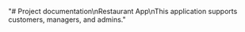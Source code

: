"# Project documentation\nRestaurant App\nThis application supports customers, managers, and admins." 

